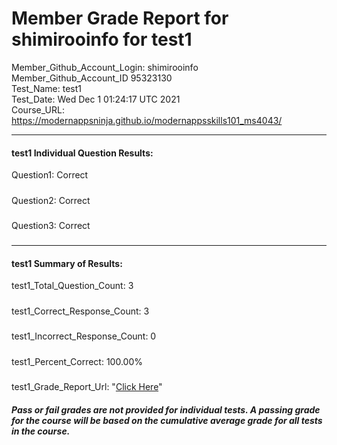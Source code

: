 # Member Grade Report for shimirooinfo for test1  
   
Member_Github_Account_Login: shimirooinfo  
Member_Github_Account_ID 95323130  
Test_Name: test1  
Test_Date: Wed Dec  1 01:24:17 UTC 2021  
Course_URL: https://modernappsninja.github.io/modernappsskills101_ms4043/  
   
---  
#### test1 Individual Question Results:  
Question1: Correct  
#####  
Question2: Correct  
#####  
Question3: Correct  
#####  
---  
#### test1 Summary of Results:  
test1_Total_Question_Count: 3  
#####  
test1_Correct_Response_Count: 3  
#####  
test1_Incorrect_Response_Count: 0  
#####  
test1_Percent_Correct: 100.00%  
#####  
test1_Grade_Report_Url: "[Click Here](https://github.com/modernappsninjas/shimirooinfo/blob/main/static/userdata/courses/modernappsskills101_ms4043/grade_report.pr282.test1.md)"
##### Pass or fail grades are not provided for individual tests. A passing grade for the course will be based on the cumulative average grade for all tests in the course.  
